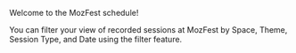 <!-- This is text above the filters on the schedule page -->

Welcome to the MozFest schedule! 

You can filter your view of recorded sessions at MozFest by Space, Theme, Session Type, and Date using the filter feature.
